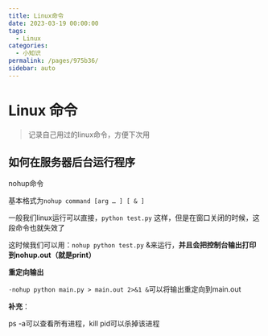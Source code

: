 ```yaml
---
title: Linux命令
date: 2023-03-19 00:00:00
tags: 
  - Linux
categories: 
  - 小知识
permalink: /pages/975b36/
sidebar: auto
---
```




# Linux 命令

> 记录自己用过的linux命令，方便下次用

## **如何在服务器后台运行程序**

nohup命令

基本格式为`nohup command [arg … ] [ & ]`

一般我们linux运行可以直接，`python test.py` 这样，但是在窗口关闭的时候，这段命令也就失效了

这时候我们可以用：`nohup python test.py` &来运行，**并且会把控制台输出打印到nohup.out（就是print）**

**重定向输出**

`·nohup python main.py > main.out 2>&1 &`可以将输出重定向到main.out

**补充**：

ps -a可以查看所有进程，kill pid可以杀掉该进程


